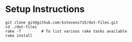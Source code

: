 # Setup Instructions

```
git clone git@github.com:kstevens715/dot-files.git
cd ./dot-files
rake -T         # To list various rake tasks available
rake install
```
